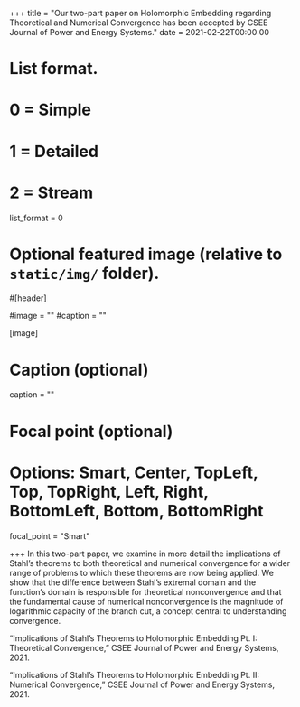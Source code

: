+++
title = "Our two-part paper on Holomorphic Embedding regarding Theoretical and Numerical Convergence has been accepted by CSEE Journal of Power and Energy Systems."
date = 2021-02-22T00:00:00

# List format.
#   0 = Simple
#   1 = Detailed
#   2 = Stream
list_format = 0

# Optional featured image (relative to `static/img/` folder).
#[header]

#image = ""
#caption = ""

[image]
  # Caption (optional)
  caption = ""
  
  # Focal point (optional)
  # Options: Smart, Center, TopLeft, Top, TopRight, Left, Right, BottomLeft, Bottom, BottomRight
  focal_point = "Smart"

+++
In this two-part paper, we examine in more detail the implications of Stahl’s theorems to both theoretical and numerical convergence for a wider range of problems to which these theorems are now being applied. We show that the difference between Stahl’s extremal domain and the function’s domain is responsible for theoretical nonconvergence and that the fundamental cause of numerical nonconvergence is the magnitude of logarithmic capacity of the branch cut, a concept central to understanding convergence.

“Implications of Stahl’s Theorems to Holomorphic Embedding Pt. I: Theoretical Convergence,” CSEE Journal of Power and Energy Systems, 2021.

“Implications of Stahl’s Theorems to Holomorphic Embedding Pt. II: Numerical Convergence,” CSEE Journal of Power and Energy Systems, 2021.

